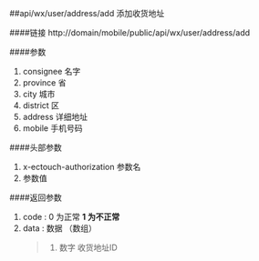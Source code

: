 ##api/wx/user/address/add  添加收货地址

####链接
     http://domain/mobile/public/api/wx/user/address/add

####参数
1. consignee   名字
2. province   省
3. city    城市
4. district   区
5. address    详细地址
6. mobile    手机号码

####头部参数
1. x-ectouch-authorization     参数名
2.    参数值



####返回参数
1. code : 0 为正常   **1 为不正常**
2. data  : 数据 （数组）
    > 1. 数字   收货地址ID
